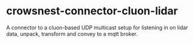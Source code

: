 # crowsnest-connector-cluon-lidar
A connector to a cluon-based UDP multicast setup for listening in on lidar data, unpack, transform and convey to a mqtt broker.


